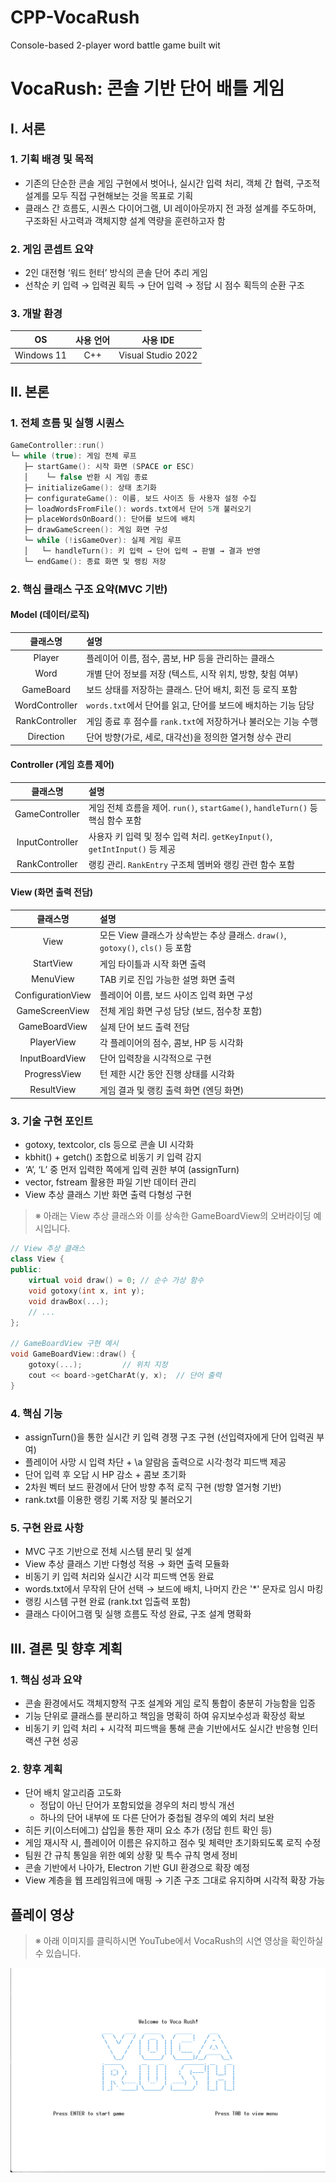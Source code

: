 # CPP-VocaRush
Console-based 2-player word battle game built wit

# VocaRush: 콘솔 기반 단어 배틀 게임

## Ⅰ. 서론
### 1. 기획 배경 및 목적
- 기존의 단순한 콘솔 게임 구현에서 벗어나, 실시간 입력 처리, 객체 간 협력, 구조적 설계를 모두 직접 구현해보는 것을 목표로 기획
- 클래스 간 흐름도, 시퀀스 다이어그램, UI 레이아웃까지 전 과정 설계를 주도하며, 구조화된 사고력과 객체지향 설계 역량을 훈련하고자 함

### 2. 게임 콘셉트 요약
- 2인 대전형 ‘워드 헌터’ 방식의 콘솔 단어 추리 게임
- 선착순 키 입력 → 입력권 획득 → 단어 입력 → 정답 시 점수 획득의 순환 구조

### 3. 개발 환경
|OS|사용 언어|사용 IDE|  
| :------: | :-:| :---------------: |
|Windows 11|C++ |Visual Studio 2022 |


## Ⅱ. 본론
### 1. 전체 흐름 및 실행 시퀀스
```c++
GameController::run()
└─ while (true): 게임 전체 루프
   ├─ startGame(): 시작 화면 (SPACE or ESC)
   │    └─ false 반환 시 게임 종료
   ├─ initializeGame(): 상태 초기화
   ├─ configurateGame(): 이름, 보드 사이즈 등 사용자 설정 수집
   ├─ loadWordsFromFile(): words.txt에서 단어 5개 불러오기
   ├─ placeWordsOnBoard(): 단어를 보드에 배치
   ├─ drawGameScreen(): 게임 화면 구성
   └─ while (!isGameOver): 실제 게임 루프
   │   └─ handleTurn(): 키 입력 → 단어 입력 → 판별 → 결과 반영
   └─ endGame(): 종료 화면 및 랭킹 저장
```

### 2. 핵심 클래스 구조 요약(MVC 기반)

#### Model (데이터/로직)

|      클래스명      | 설명                                       |
| :------------: | :--------------------------------------- |
|     Player     | 플레이어 이름, 점수, 콤보, HP 등을 관리하는 클래스          |
|      Word      | 개별 단어 정보를 저장 (텍스트, 시작 위치, 방향, 찾힘 여부)     |
|    GameBoard   | 보드 상태를 저장하는 클래스. 단어 배치, 회전 등 로직 포함       |
| WordController | `words.txt`에서 단어를 읽고, 단어를 보드에 배치하는 기능 담당 |
| RankController | 게임 종료 후 점수를 `rank.txt`에 저장하거나 불러오는 기능 수행 |
|    Direction   | 단어 방향(가로, 세로, 대각선)을 정의한 열거형 상수 관리        |


#### Controller (게임 흐름 제어)
|       클래스명      | 설명                                                              |
| :-------------: | :-------------------------------------------------------------- |
|  GameController | 게임 전체 흐름을 제어. `run()`, `startGame()`, `handleTurn()` 등 핵심 함수 포함 |
| InputController | 사용자 키 입력 및 정수 입력 처리. `getKeyInput()`, `getIntInput()` 등 제공      |
|  RankController | 랭킹 관리. `RankEntry` 구조체 멤버와 랭킹 관련 함수 포함                          |


#### View (화면 출력 전담)
|        클래스명       | 설명                                                           |
| :---------------: | :----------------------------------------------------------- |
|        View       | 모든 View 클래스가 상속받는 추상 클래스. `draw()`, `gotoxy()`, `cls()` 등 포함 |
|     StartView     | 게임 타이틀과 시작 화면 출력                                             |
|      MenuView     | TAB 키로 진입 가능한 설명 화면 출력                                       |
| ConfigurationView | 플레이어 이름, 보드 사이즈 입력 화면 구성                                     |
|   GameScreenView  | 전체 게임 화면 구성 담당 (보드, 점수창 포함)                                  |
|   GameBoardView   | 실제 단어 보드 출력 전담                                               |
|     PlayerView    | 각 플레이어의 점수, 콤보, HP 등 시각화                                     |
|   InputBoardView  | 단어 입력창을 시각적으로 구현                                             |
|    ProgressView   | 턴 제한 시간 동안 진행 상태를 시각화                                        |
|     ResultView    | 게임 결과 및 랭킹 출력 화면 (엔딩 화면)                                     |


### 3. 기술 구현 포인트
- gotoxy, textcolor, cls 등으로 콘솔 UI 시각화
- kbhit() + getch() 조합으로 비동기 키 입력 감지
- ‘A’, ‘L’ 중 먼저 입력한 쪽에게 입력 권한 부여 (assignTurn)
- vector, fstream 활용한 파일 기반 데이터 관리
- View 추상 클래스 기반 화면 출력 다형성 구현

> ※ 아래는 View 추상 클래스와 이를 상속한 GameBoardView의 오버라이딩 예시입니다.

```c++
// View 추상 클래스
class View {
public:
    virtual void draw() = 0; // 순수 가상 함수
    void gotoxy(int x, int y);
    void drawBox(...);
    // ...
};

// GameBoardView 구현 예시
void GameBoardView::draw() {
    gotoxy(...);         // 위치 지정
    cout << board->getCharAt(y, x);  // 단어 출력
}
```

### 4. 핵심 기능
- assignTurn()을 통한 실시간 키 입력 경쟁 구조 구현 (선입력자에게 단어 입력권 부여)
- 플레이어 사망 시 입력 차단 + \a 알람음 출력으로 시각·청각 피드백 제공
- 단어 입력 후 오답 시 HP 감소 + 콤보 초기화
- 2차원 벡터 보드 환경에서 단어 방향 추적 로직 구현 (방향 열거형 기반)
- rank.txt를 이용한 랭킹 기록 저장 및 불러오기


### 5. 구현 완료 사항
- MVC 구조 기반으로 전체 시스템 분리 및 설계
- View 추상 클래스 기반 다형성 적용 → 화면 출력 모듈화
- 비동기 키 입력 처리와 실시간 시각 피드백 연동 완료
- words.txt에서 무작위 단어 선택 → 보드에 배치, 나머지 칸은 '*' 문자로 임시 마킹
- 랭킹 시스템 구현 완료 (rank.txt 입출력 포함)
- 클래스 다이어그램 및 실행 흐름도 작성 완료, 구조 설계 명확화


## Ⅲ. 결론 및 향후 계획
### 1. 핵심 성과 요약
- 콘솔 환경에서도 객체지향적 구조 설계와 게임 로직 통합이 충분히 가능함을 입증
- 기능 단위로 클래스를 분리하고 책임을 명확히 하여 유지보수성과 확장성 확보
- 비동기 키 입력 처리 + 시각적 피드백을 통해 콘솔 기반에서도 실시간 반응형 인터랙션 구현 성공

### 2. 향후 계획
- 단어 배치 알고리즘 고도화
    - 정답이 아닌 단어가 포함되었을 경우의 처리 방식 개선
    - 하나의 단어 내부에 또 다른 단어가 중첩될 경우의 예외 처리 보완
- 히든 키(이스터에그) 삽입을 통한 재미 요소 추가 (정답 힌트 확인 등)
- 게임 재시작 시, 플레이어 이름은 유지하고 점수 및 체력만 초기화되도록 로직 수정
- 팀원 간 규칙 통일을 위한 예외 상황 및 특수 규칙 명세 정비
- 콘솔 기반에서 나아가, Electron 기반 GUI 환경으로 확장 예정
- View 계층을 웹 프레임워크에 매핑 → 기존 구조 그대로 유지하며 시각적 확장 가능


## 플레이 영상
> ※ 아래 이미지를 클릭하시면 YouTube에서 VocaRush의 시연 영상을 확인하실 수 있습니다.

![시작화면](images/StartView.png)

